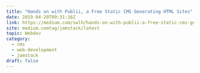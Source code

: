 ```yaml
---
title: "Hands on with Publii, a Free Static CMS Generating HTML Sites"
date: 2019-04-20T09:31:16Z
link: https://medium.com/swlh/hands-on-with-publii-a-free-static-cms-generating-html-sites-9fe30e1453fe?source=rss------jamstack-5&utm_medium=RSS&utm_source=hune
site: medium.comtag/jamstack/latest
topic: Webdev
category:
  - cms
  - web-development
  - jamstack
draft: false
---
```

